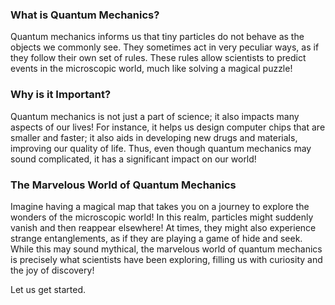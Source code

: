 ### What is Quantum Mechanics?

Quantum mechanics informs us that tiny particles do not behave as the objects we commonly see. They sometimes act in very peculiar ways, as if they follow their own set of rules. These rules allow scientists to predict events in the microscopic world, much like solving a magical puzzle!

### Why is it Important?

Quantum mechanics is not just a part of science; it also impacts many aspects of our lives! For instance, it helps us design computer chips that are smaller and faster; it also aids in developing new drugs and materials, improving our quality of life. Thus, even though quantum mechanics may sound complicated, it has a significant impact on our world!

### The Marvelous World of Quantum Mechanics

Imagine having a magical map that takes you on a journey to explore the wonders of the microscopic world! In this realm, particles might suddenly vanish and then reappear elsewhere! At times, they might also experience strange entanglements, as if they are playing a game of hide and seek. While this may sound mythical, the marvelous world of quantum mechanics is precisely what scientists have been exploring, filling us with curiosity and the joy of discovery!

Let us get started.

